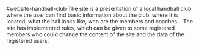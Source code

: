 #website-handball-club
The site is a presentation of a local handball club where the user can find basic information about the club: where it is located, what the hall looks like, who are the members and coaches...
The site has implemented rules, which can be given to some registered members who could change the content of the site and the data of the registered users.
